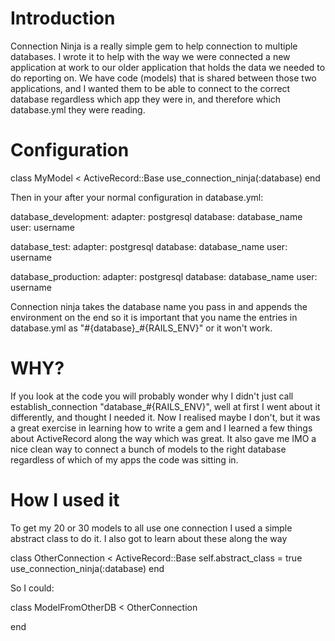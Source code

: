 Introduction
============

Connection Ninja is a really simple gem to help connection to multiple databases. I wrote it to help with the way we were connected a new application at work to our older application that holds the data we needed to do reporting on. We have code (models) that is shared between those two applications, and I wanted them to be able to connect to the correct database regardless which app they were in, and therefore which database.yml they were reading.

Configuration
=============

  class MyModel < ActiveRecord::Base
    use_connection_ninja(:database)
  end

Then in your after your normal configuration in database.yml:

  database_development:
    adapter: postgresql
    database: database_name
    user: username

  database_test:
    adapter: postgresql
    database: database_name
    user: username

  database_production:
    adapter: postgresql
    database: database_name
    user: username

Connection ninja takes the database name you pass in and appends the environment on the end so it is important that you name the entries in database.yml as "#{database}_#{RAILS_ENV}" or it won't work.

WHY?
===

If you look at the code you will probably wonder why I didn't just call establish_connection "database_#{RAILS_ENV}", well at first I went about it differently, and thought I needed it. Now I realised maybe I don't, but it was a great exercise in learning how to write a gem and I learned a few things about ActiveRecord along the way which was great. It also gave me IMO a nice clean way to connect a bunch of models to the right database regardless of which of my apps the code was sitting in.

How I used it
=============

To get my 20 or 30 models to all use one connection I used a simple abstract class to do it. I also got to learn about these along the way

  class OtherConnection < ActiveRecord::Base
    self.abstract_class = true
    use_connection_ninja(:database)
  end

So I could:

  class ModelFromOtherDB < OtherConnection

  end